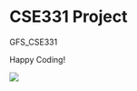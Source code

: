 # CSE331 Project
 GFS_CSE331

 Happy Coding!
 
![](https://github.com/AlvinlolZ/CSE331-Project/blob/main/GIF/programming.gif)